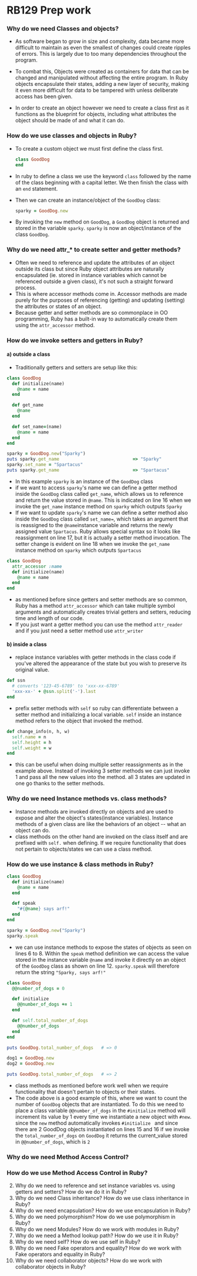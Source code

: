 # RB129 Prep work

### Why do we need Classes and objects?

- As software began to grow in size and complexity, data became more difficult to maintain as even the smallest of changes could create ripples of errors. This is largely due to too many dependencies throughout the program.

- To combat this, Objects were created as containers for data that can be changed and manipulated without affecting the entire program. In Ruby objects encapsulate their states, adding a new layer of security, making it even more difficult for data to be tampered with unless deliberate access has been given.
- In order to create an object however we need to create a class first as it functions as the blueprint for objects, including what attributes the object should be made of and what it can do. 

### How do we use classes and objects in Ruby?

- To create a custom object we must first define the class first.

  ```ruby
  class GoodDog
  end
  ```

- In ruby to define a class we use the keyword `class` followed by the name of the class beginning with a capital letter. We then finish the class with an `end` statement.

- Then we can create an instance/object of the `GoodDog` class:

  ```ruby
  sparky = GoodDog.new
  ```

- By invoking the `new` method on `GoodDog`,  a `GoodDog` object is returned and stored in the variable `sparky`. `sparky` is now an object/instance of the class `GoodDog`.

### Why do we need  attr_*  to create setter and getter methods?

- Often we need to reference and update the attributes of an object outside its class but since Ruby object attributes are naturally encapsulated (ie. stored in instance variables which cannot be referenced outside a given class), it's not such a straight forward process. 
- This is where accessor methods come in.  Accessor methods are made purely for the purposes of referencing (getting) and updating (setting) the attributes or states of an object. 
- Because getter and setter methods are so commonplace in OO programming, Ruby has a built-in way to automatically create them using the `attr_accessor` method.

### How do we invoke setters and getters in Ruby?

#### a) outside a class

- Traditionally getters and setters are setup like this:

```ruby
class GoodDog
  def initialize(name)
    @name = name
  end

  def get_name
    @name
  end

  def set_name=(name)
    @name = name
  end
end

sparky = GoodDog.new("Sparky")
puts sparky.get_name							=> "Sparky"
sparky.set_name = "Spartacus"
puts sparky.get_name							=> "Spartacus"
```

- In this example `sparky` is an instance of the `GoodDog` class
- if we want to access `sparky`'s name we can define a getter method inside the `GoodDog` class called `get_name`, which allows us to reference and return the value stored in `@name`. This is indicated on line 16 when we invoke the `get_name` instance method on `sparky` which outputs `Sparky`
- If we want to update `sparky`'s name we can define a setter method also inside the `GoodDog` class called `set_name=`, which takes an argument that is reassigned to the `@name`instance variable and returns the newly assigned value `Spartacus`. Ruby allows special syntax so it looks like reassignment on line 17, but it is actually a setter method invocation. The setter change is evident on line 18 when we invoke the `get_name` instance method on `sparky` which outputs `Spartacus`  

```ruby
class GoodDog
  attr_accessor :name
  def initialize(name)
    @name = name
  end
end
```
- as mentioned before since getters and setter methods are so common, Ruby has a method `attr_accessor` which can take multiple symbol arguments and automatically creates trivial getters and setters, reducing time and length of our code. 
- If you just want a getter method you can use the method `attr_reader` and if you just need a setter method use `attr_writer`

#### b) inside a class

- replace instance variables with getter methods in the class code if you've altered the appearance of the state but you wish to preserve its original value.

```ruby
def ssn
  # converts '123-45-6789' to 'xxx-xx-6789'
  'xxx-xx-' + @ssn.split('-').last
end
```



- prefix setter methods with `self` so ruby can differentiate between a setter method and initializing a local variable.  `self` inside an instance method refers to the object that invoked the method.

```ruby
def change_info(n, h, w)
  self.name = n
  self.height = h
  self.weight = w
end
```

- this can be useful when doing multiple setter reassignments as in the example above. Instead of invoking 3 setter methods we can just invoke 1 and pass all the new values into the method.  all 3 states are updated in one go thanks to the setter methods.

### Why do we need Instance methods vs. class methods? 

- Instance methods are invoked directly on objects and are used to expose and alter the object's states(instance variables). Instance methods of a given class are like the behaviors of an object -- what an object can do.
- class methods on the other hand are invoked on the class itself and are prefixed with `self.` when defining. If we require functionality that does not pertain to objects/states we can use a class method.

### How do we use instance & class methods in Ruby?

```ruby
class GoodDog
  def initialize(name)
    @name = name
  end

  def speak
    "#{@name} says arf!"
  end
end

sparky = GoodDog.new("Sparky")
sparky.speak
```

- we can use instance methods to expose the states of objects as seen on lines 6 to 8. Within the `speak` method definition we can access the value stored in the instance variable `@name` and invoke it directly on an object of the `GoodDog` class as shown on line 12. `sparky.speak` will therefore return the string `"Sparky, says arf!"`

```ruby
class GoodDog
  @@number_of_dogs = 0

  def initialize
    @@number_of_dogs += 1
  end

  def self.total_number_of_dogs
    @@number_of_dogs
  end
end

puts GoodDog.total_number_of_dogs   # => 0

dog1 = GoodDog.new
dog2 = GoodDog.new

puts GoodDog.total_number_of_dogs   # => 2
```

- class methods as mentioned before work well when we require functionality that doesn't pertain to objects or their states. 
- The code above is a good example of this, where we want to count the number of `GoodDog` objects that are instantiated. To do this we need to place a class variable `@@number_of_dogs` in the `#initialize` method will increment its value by 1 every time we instantiate a new object with  `#new`. since the `new` method automatically invokes `#initialize `  and since there are 2 GoodDog objects instantiated on lines 15 and 16 if we invoke the `total_number_of_dogs` on `GoodDog` it returns the current_value stored in  `@@number_of_dogs`, which is `2`  

### Why do we need Method Access Control? 

### How do we use Method Access Control in Ruby?

2. Why do we need to reference and set instance variables vs. using getters and setters? How do we do it in Ruby?
3. Why do we need Class inheritance? How do we use class inheritance in Ruby?  
4. Why do we need encapsulation? How do we use encapsulation in Ruby?
5. Why do we need polymorphism? How do we use polymorphism in Ruby?
6. Why do we need Modules? How do we work with modules in Ruby?
7. Why do we need a Method lookup path? How do we use it in Ruby?
8. Why do we need self? How do we use self in Ruby?
9. Why do we need Fake operators and equality? How do we work with Fake operators and equality in Ruby? 
11. Why do we need collaborator objects? How do we work with collaborator objects in Ruby?